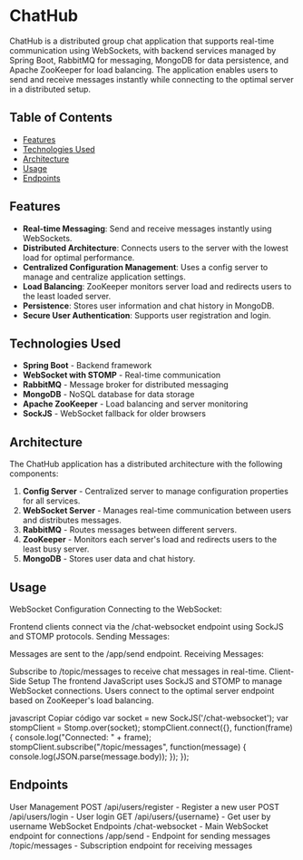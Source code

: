 # ChatHub

ChatHub is a distributed group chat application that supports real-time communication using WebSockets, with backend services managed by Spring Boot, RabbitMQ for messaging, MongoDB for data persistence, and Apache ZooKeeper for load balancing. The application enables users to send and receive messages instantly while connecting to the optimal server in a distributed setup.

## Table of Contents

- [Features](#features)
- [Technologies Used](#technologies-used)
- [Architecture](#architecture)
- [Usage](#usage)
- [Endpoints](#endpoints)

## Features

- **Real-time Messaging**: Send and receive messages instantly using WebSockets.
- **Distributed Architecture**: Connects users to the server with the lowest load for optimal performance.
- **Centralized Configuration Management**: Uses a config server to manage and centralize application settings.
- **Load Balancing**: ZooKeeper monitors server load and redirects users to the least loaded server.
- **Persistence**: Stores user information and chat history in MongoDB.
- **Secure User Authentication**: Supports user registration and login.

## Technologies Used

- **Spring Boot** - Backend framework
- **WebSocket with STOMP** - Real-time communication
- **RabbitMQ** - Message broker for distributed messaging
- **MongoDB** - NoSQL database for data storage
- **Apache ZooKeeper** - Load balancing and server monitoring
- **SockJS** - WebSocket fallback for older browsers

## Architecture

The ChatHub application has a distributed architecture with the following components:

1. **Config Server** - Centralized server to manage configuration properties for all services.
2. **WebSocket Server** - Manages real-time communication between users and distributes messages.
3. **RabbitMQ** - Routes messages between different servers.
4. **ZooKeeper** - Monitors each server's load and redirects users to the least busy server.
5. **MongoDB** - Stores user data and chat history.

## Usage
WebSocket Configuration
Connecting to the WebSocket:

Frontend clients connect via the /chat-websocket endpoint using SockJS and STOMP protocols.
Sending Messages:

Messages are sent to the /app/send endpoint.
Receiving Messages:

Subscribe to /topic/messages to receive chat messages in real-time.
Client-Side Setup
The frontend JavaScript uses SockJS and STOMP to manage WebSocket connections. Users connect to the optimal server endpoint based on ZooKeeper's load balancing.

javascript
Copiar código
var socket = new SockJS('/chat-websocket');
var stompClient = Stomp.over(socket);
stompClient.connect({}, function(frame) {
    console.log("Connected: " + frame);
    stompClient.subscribe("/topic/messages", function(message) {
        console.log(JSON.parse(message.body));
    });
});
## Endpoints
User Management
POST /api/users/register - Register a new user
POST /api/users/login - User login
GET /api/users/{username} - Get user by username
WebSocket Endpoints
/chat-websocket - Main WebSocket endpoint for connections
/app/send - Endpoint for sending messages
/topic/messages - Subscription endpoint for receiving messages
